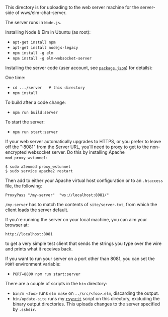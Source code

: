 This directory is for uploading to the web server machine for the server-side of wws/elm-chat-server.

The server runs in `Node.js`.

Installing Node & Elm in Ubuntu (as root):

* `apt-get install npm`
* `apt-get install nodejs-legacy`
* `npm install -g elm`
* `npm install -g elm-websocket-server`

Installing the server code (user account, see [`package.json`](package.json)) for details):

One time:

* `cd .../server   # this directory`
* `npm install`

To build after a code change:

* `npm run build:server`

To start the server:

* `npm run start:server`

If your web server automatically upgrades to HTTPS, or you prefer to leave off the ":8081" from the Server URL, you'll need to proxy to get to the non-encrypted websocket server. Do this by installing Apache `mod_proxy_wstunnel`:

    $ sudo a2enmod proxy_wstunnel
    $ sudo service apache2 restart

Then add to either your Apache virtual host configuration or to an `.htaccess` file, the following:

    ProxyPass "/my-server"  "ws://localhost:8081/"
    
`/my-server` has to match the contents of `site/server.txt`, from which the client loads the server default.

If you're running the server on your local machine, you can aim your browser at:

    http://localhost:8081
    
to get a very simple test client that sends the strings you type over the wire and prints what it receives back.

If you want to run your server on a port other than 8081, you can set the `PORT` environment variable:

* `PORT=8800 npm run start:server`

There are a couple of scripts in the `bin` directory:

* `bin/m <foo>` runs `elm make` on `../src/<foo>.elm`, discarding the output.
* `bin/update-site` runs my [`rsyncit`](https://github.com/billstclair/wws-scripts#rsyncit) script on this directory, excluding the binary output directories. This uploads changes to the server specified by `.sshdir`.

